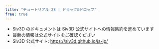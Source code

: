 ```yaml
---
title: "チュートリアル 28 | ドラッグ&ドロップ"
free: true
---
```


- Siv3D のドキュメントは Siv3D 公式サイトへの情報集約を進めています
- 最新の情報は公式サイトをご確認ください
- Siv3D 公式サイト: https://siv3d.github.io/ja-jp/
